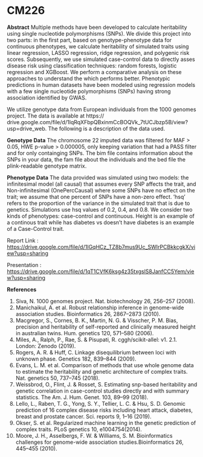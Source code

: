 # CM226

**Abstract**
Multiple methods have been developed to calculate heritability using single nucleotide polymorphisms (SNPs). We divide this project into two parts: in the first part, based on genotype-phenotype data for continuous phenotypes, we calculate heritability of simulated traits using linear regression, LASSO regression, ridge regression, and polygenic risk scores. Subsequently, we use simulated case-control data to directly asses disease risk using classification techniques: random forests, logistic regression and XGBoost. We perform a comparative analysis on these approaches to understand the which performs better. Phenotypic predictions in human datasets have been modeled using regression models with a few single nucleotide polymorphisms (SNPs) having strong association identified by GWAS.

We utilize genotype data from European individuals from the 1000 genomes project. The data is available at https:// drive.google.com/file/d/1IqRqXFbpQBxinmCcBOQVk_7tUCJbzp5B/view?usp=drive_web. The following is a description of the data used.

**Genotype Data**
The chromosome 22 imputed data was filtered for MAF > 0.05, HWE p-value > 0.000005, only keeping variation that had a PASS filter and for only containging SNPs. The bim file contains information about the SNPs in your data, the fam file about the individuals and the bed file the plink-readable genotype matrix.

**Phenotype Data**
The data provided was simulated using two models: the infinitesimal model (all causal) that assumes every SNP affects the trait, and Non-infinitesimal (OnePercCausal) where some SNPs have no effect on the trait; we assume that one percent of SNPs have a non-zero effect. ’hsq’ refers to the proportion of the variance in the simulated trait that is due to genetics. Simulations use hsq values of 0.2, 0.4, and 0.8. We consider two kinds of phenotypes: case-control and continuous. Height is an example of a continous trait while has diabetes vs doesn’t have diabetes is an example of a Case-Control trait.

Report Link : https://drive.google.com/file/d/1IGqHCz_TZ8b7mus9Uc_SWIrPCBkkcgkX/view?usp=sharing

Presentation : https://drive.google.com/file/d/1qT1CVfK6ksg4z35txgslS8JanfCC5Yem/view?usp=sharing

**References**

1. Siva, N. 1000 genomes project. Nat. biotechnology 26, 256–257 (2008).
2. Manichaikul, A. et al. Robust relationship inference in genome-wide association studies. Bioinformatics 26, 2867–2873
(2010).
3. Macgregor, S., Cornes, B. K., Martin, N. G. & Visscher, P. M. Bias, precision and heritability of self-reported and clinically
measured height in australian twins. Hum. genetics 120, 571–580 (2006).
4. Miles, A., Ralph, P., Rae, S. & Pisupati, R. cggh/scikit-allel: v1. 2.1. London: Zenodo (2019).
5. Rogers, A. R. & Huff, C. Linkage disequilibrium between loci with unknown phase. Genetics 182, 839–844 (2009).
6. Evans, L. M. et al. Comparison of methods that use whole genome data to estimate the heritability and genetic architecture
of complex traits. Nat. genetics 50, 737–745 (2018).
7. Weissbrod, O., Flint, J. & Rosset, S. Estimating snp-based heritability and genetic correlation in case-control studies
directly and with summary statistics. The Am. J. Hum. Genet. 103, 89–99 (2018).
8. Lello, L., Raben, T. G., Yong, S. Y., Tellier, L. C. & Hsu, S. D. Genomic prediction of 16 complex disease risks including
heart attack, diabetes, breast and prostate cancer. Sci. reports 9, 1–16 (2019).
9. Okser, S. et al. Regularized machine learning in the genetic prediction of complex traits. PLoS genetics 10, e1004754(2014).
10. Moore, J. H., Asselbergs, F. W. & Williams, S. M. Bioinformatics challenges for genome-wide association studies.Bioinformatics 26, 445–455 (2010).
